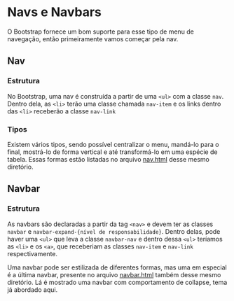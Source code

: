 # Navs e Navbars

O Bootstrap fornece um bom suporte para esse tipo de menu de navegação, então primeiramente vamos começar pela nav.

## Nav

### Estrutura

No Bootstrap, uma nav é construída a partir de uma `<ul>` com a classe `nav`. Dentro dela, as `<li>` terão uma classe chamada `nav-item` e os links dentro das `<li>` receberão a classe `nav-link`

### Tipos

Existem vários tipos, sendo possível centralizar o menu, mandá-lo para o final, mostrá-lo de forma vertical e até transformá-lo em uma espécie de tabela. Essas formas estão listadas no arquivo <a href="./nav.html">nav.html</a> desse mesmo diretório.

## Navbar

### Estrutura

As navbars são declaradas a partir da tag `<nav>` e devem ter as classes `navbar` e `navbar-expand-{nível de responsabilidade}`. Dentro delas, pode haver uma `<ul>` que leva a classe `navbar-nav` e dentro dessa `<ul>` teríamos as `<li>` e os `<a>`, que receberiam as classes `nav-item` e `nav-link` respectivamente.

Uma navbar pode ser estilizada de diferentes formas, mas uma em especial é a última navbar, presente no arquivo <a href="./navbar.html">navbar.html</a> também desse mesmo diretório. Lá é mostrado uma navbar com comportamento de collapse, tema já abordado aqui.